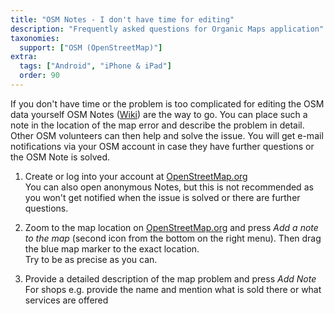 ```yaml
---
title: "OSM Notes - I don't have time for editing"
description: "Frequently asked questions for Organic Maps application"
taxonomies:
  support: ["OSM (OpenStreetMap)"]
extra:
  tags: ["Android", "iPhone & iPad"]
  order: 90
---
```


If you don't have time or the problem is too complicated for editing the OSM data yourself OSM Notes ([Wiki](https://wiki.openstreetmap.org/wiki/Notes)) are the way to go. You can place such a note in the location of the map error and describe the problem in detail. Other OSM volunteers can then help and solve the issue. You will get e-mail notifications via your OSM account in case they have further questions or the OSM Note is solved.

1. Create or log into your account at [OpenStreetMap.org](https://www.openstreetmap.org)  
   You can also open anonymous Notes, but this is not recommended as you won't get notified when the issue is solved or there are further questions.

2. Zoom to the map location on [OpenStreetMap.org](https://www.openstreetmap.org) and press *Add a note to the map* (second icon from the bottom on the right menu). Then drag the blue map marker to the exact location.  
   Try to be as precise as you can.

3. Provide a detailed description of the map problem and press *Add Note*  
   For shops e.g. provide the name and mention what is sold there or what services are offered
